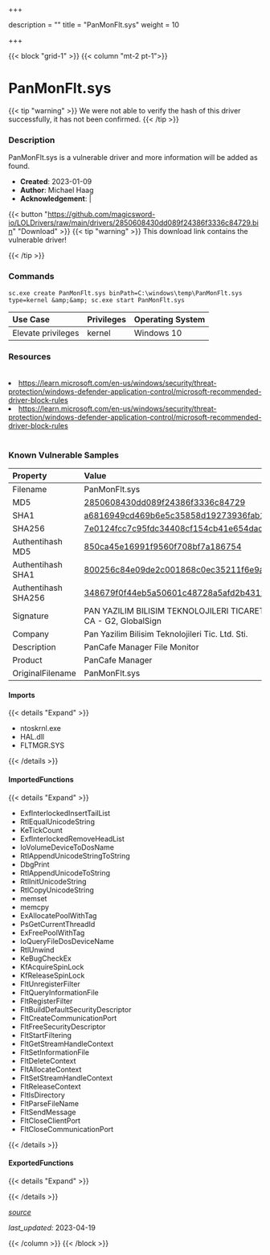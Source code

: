 +++

description = ""
title = "PanMonFlt.sys"
weight = 10

+++


{{< block "grid-1" >}}
{{< column "mt-2 pt-1">}}


# PanMonFlt.sys 


{{< tip "warning" >}}
We were not able to verify the hash of this driver successfully, it has not been confirmed.
{{< /tip >}}


### Description

PanMonFlt.sys is a vulnerable driver and more information will be added as found.

- **Created**: 2023-01-09
- **Author**: Michael Haag
- **Acknowledgement**:  | [](https://twitter.com/)

{{< button "https://github.com/magicsword-io/LOLDrivers/raw/main/drivers/2850608430dd089f24386f3336c84729.bin" "Download" >}}
{{< tip "warning" >}}
This download link contains the vulnerable driver!

{{< /tip >}}

### Commands

```
sc.exe create PanMonFlt.sys binPath=C:\windows\temp\PanMonFlt.sys type=kernel &amp;&amp; sc.exe start PanMonFlt.sys
```

| Use Case | Privileges | Operating System | 
|:---- | ---- | ---- |
| Elevate privileges | kernel | Windows 10 |

### Resources
<br>
<li><a href=" https://learn.microsoft.com/en-us/windows/security/threat-protection/windows-defender-application-control/microsoft-recommended-driver-block-rules"> https://learn.microsoft.com/en-us/windows/security/threat-protection/windows-defender-application-control/microsoft-recommended-driver-block-rules</a></li>
<li><a href="https://learn.microsoft.com/en-us/windows/security/threat-protection/windows-defender-application-control/microsoft-recommended-driver-block-rules">https://learn.microsoft.com/en-us/windows/security/threat-protection/windows-defender-application-control/microsoft-recommended-driver-block-rules</a></li>
<br>

### Known Vulnerable Samples

| Property           | Value |
|:-------------------|:------|
| Filename           | PanMonFlt.sys |
| MD5                | [2850608430dd089f24386f3336c84729](https://www.virustotal.com/gui/file/2850608430dd089f24386f3336c84729) |
| SHA1               | [a6816949cd469b6e5c35858d19273936fab1bef6](https://www.virustotal.com/gui/file/a6816949cd469b6e5c35858d19273936fab1bef6) |
| SHA256             | [7e0124fcc7c95fdc34408cf154cb41e654dade8b898c71ad587b2090b1da30d7](https://www.virustotal.com/gui/file/7e0124fcc7c95fdc34408cf154cb41e654dade8b898c71ad587b2090b1da30d7) |
| Authentihash MD5   | [850ca45e16991f9560f708bf7a186754](https://www.virustotal.com/gui/search/authentihash%253A850ca45e16991f9560f708bf7a186754) |
| Authentihash SHA1  | [800256c84e09de2c001868c0ec35211f6e9ad92a](https://www.virustotal.com/gui/search/authentihash%253A800256c84e09de2c001868c0ec35211f6e9ad92a) |
| Authentihash SHA256| [348679f0f44eb5a50601c48728a5afd2b4312c95eeb7179ce57d447c0d30f873](https://www.virustotal.com/gui/search/authentihash%253A348679f0f44eb5a50601c48728a5afd2b4312c95eeb7179ce57d447c0d30f873) |
| Signature         | PAN YAZILIM BILISIM TEKNOLOJILERI TICARET LTD. STI., GlobalSign CodeSigning CA - G2, GlobalSign   |
| Company           | Pan Yazilim Bilisim Teknolojileri Tic. Ltd. Sti. |
| Description       | PanCafe Manager File Monitor |
| Product           | PanCafe Manager |
| OriginalFilename  | PanMonFlt.sys |


#### Imports
{{< details "Expand" >}}
* ntoskrnl.exe
* HAL.dll
* FLTMGR.SYS

{{< /details >}}
#### ImportedFunctions
{{< details "Expand" >}}
* ExfInterlockedInsertTailList
* RtlEqualUnicodeString
* KeTickCount
* ExfInterlockedRemoveHeadList
* IoVolumeDeviceToDosName
* RtlAppendUnicodeStringToString
* DbgPrint
* RtlAppendUnicodeToString
* RtlInitUnicodeString
* RtlCopyUnicodeString
* memset
* memcpy
* ExAllocatePoolWithTag
* PsGetCurrentThreadId
* ExFreePoolWithTag
* IoQueryFileDosDeviceName
* RtlUnwind
* KeBugCheckEx
* KfAcquireSpinLock
* KfReleaseSpinLock
* FltUnregisterFilter
* FltQueryInformationFile
* FltRegisterFilter
* FltBuildDefaultSecurityDescriptor
* FltCreateCommunicationPort
* FltFreeSecurityDescriptor
* FltStartFiltering
* FltGetStreamHandleContext
* FltSetInformationFile
* FltDeleteContext
* FltAllocateContext
* FltSetStreamHandleContext
* FltReleaseContext
* FltIsDirectory
* FltParseFileName
* FltSendMessage
* FltCloseClientPort
* FltCloseCommunicationPort

{{< /details >}}
#### ExportedFunctions
{{< details "Expand" >}}

{{< /details >}}


[*source*](https://github.com/magicsword-io/LOLDrivers/tree/main/yaml/panmonflt.yaml)

*last_updated:* 2023-04-19








{{< /column >}}
{{< /block >}}
